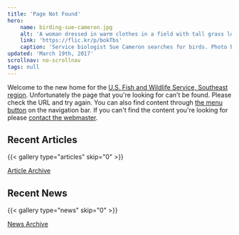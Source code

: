 ```yaml
---
title: 'Page Not Found'
hero:
    name: birding-sue-cameron.jpg
    alt: 'A woman dressed in warm clothes in a field with tall grass looks through binoculars.'
    link: 'https://flic.kr/p/bokTbs'
    caption: 'Service biologist Sue Cameron searches for birds. Photo by Gary Peeples, USFWS.'
updated: 'March 19th, 2017'
scrollnav: no-scrollnav
tags: null
---
```


Welcome to the new home for the [U.S. Fish and Wildlife Service, Southeast region](/about).  Unfortunately the page that you're looking for can't be found.  Please check the URL and try again.  You can also find content through <a href="#" class="fws-menu-trigger">the menu button</a> on the navigation bar.  If you can't find the content you're looking for please [contact the webmaster](mailto:roy_hewitt@fws.gov).

## Recent Articles

{{< gallery type="articles" skip="0" >}}

<p class='centered-button'>
  <a href='/articles' class='button'>Article Archive</a>
</p>

## Recent News

{{< gallery type="news" skip="0" >}}

<p class='centered-button'>
  <a href='/news' class='button'>News Archive</a>
</p>

<span class="hide-scrollnav"></span>
